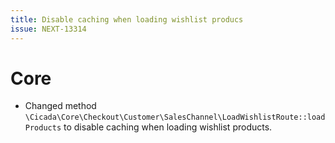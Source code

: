 ```yaml
---
title: Disable caching when loading wishlist producs
issue: NEXT-13314
---
```

# Core
* Changed method `\Cicada\Core\Checkout\Customer\SalesChannel\LoadWishlistRoute::loadProducts` to disable caching when loading wishlist products.
 
